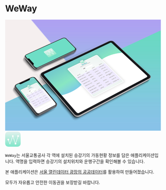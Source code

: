 # WeWay

<a href="https://conatus-weway.netlify.app/">
<img src="./images/weway.jpg" alt="WeWay" />
</a>

<br/>

<a href="https://conatus-weway.netlify.app/">
<img src="./images/favicon.png" style="border-radius: 10px; width: 50px" alt="Go to WeWay Website"/></a>

<br/>

`WeWay`는 서울교통공사 각 역에 설치된 승강기의 가동현황 정보를 담은 애플리케이션입니다.
역명을 입력하면 승강기의 설치위치와 운행구간을 확인해볼 수 있습니다.

본 애플리케이션은 [서울 열린데이터 광장의 공공데이터](http://data.seoul.go.kr/dataList/OA-15994/S/1/datasetView.do)를 활용하여 만들어졌습니다.

모두가 자유롭고 안전한 이동권을 보장받길 바랍니다.
